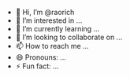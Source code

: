 - 👋 Hi, I’m @raorich
- 👀 I’m interested in ...
- 🌱 I’m currently learning ...
- 💞️ I’m looking to collaborate on ...
- 📫 How to reach me ...
- 😄 Pronouns: ...
- ⚡ Fun fact: ...

<!---
raorich/raorich is a ✨ special ✨ repository because its `README.md` (this file) appears on your GitHub profile.
You can click the Preview link to take a look at your changes.
--->
